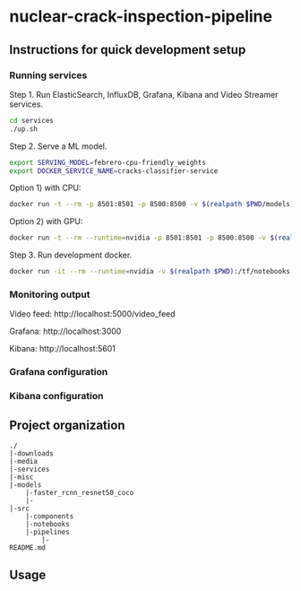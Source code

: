 # nuclear-crack-inspection-pipeline



## Instructions for quick development setup

### Running services

Step 1. Run ElasticSearch, InfluxDB, Grafana, Kibana and Video Streamer services.

```bash
cd services
./up.sh
```

Step 2. Serve a ML model.

```bash
export SERVING_MODEL=febrero-cpu-friendly_weights
export DOCKER_SERVICE_NAME=cracks-classifier-service
```

Option 1) with CPU:

```bash
docker run -t --rm -p 8501:8501 -p 8500:8500 -v $(realpath $PWD/models):/models --name $DOCKER_SERVICE_NAME -e MODEL_NAME=$SERVING_MODEL tensorflow/serving:1.12.0
```

Option 2) with GPU:

```bash
docker run -t --rm --runtime=nvidia -p 8501:8501 -p 8500:8500 -v $(realpath $PWD/models):/models --name $DOCKER_SERVICE_NAME -e MODEL_NAME=$SERVING_MODEL tensorflow/serving:1.12.0-gpu
```

Step 3. Run development docker.

```bash
docker run -it --rm --runtime=nvidia -v $(realpath $PWD):/tf/notebooks --name tensorflowdev1 --network="host" nhorro/tensorflow1.12-py3-jupyter-opencv:latest
```

### Monitoring output

Video feed: http://localhost:5000/video_feed

Grafana: http://localhost:3000

Kibana: http://localhost:5601

### Grafana configuration

### Kibana configuration



## Project organization

```
./
|-downloads
|-media
|-services
|-misc
|-models
	|-faster_rcnn_resnet50_coco
	|-
|-src
	|-components
	|-notebooks
	|-pipelines
		|-
README.md

```

## Usage

